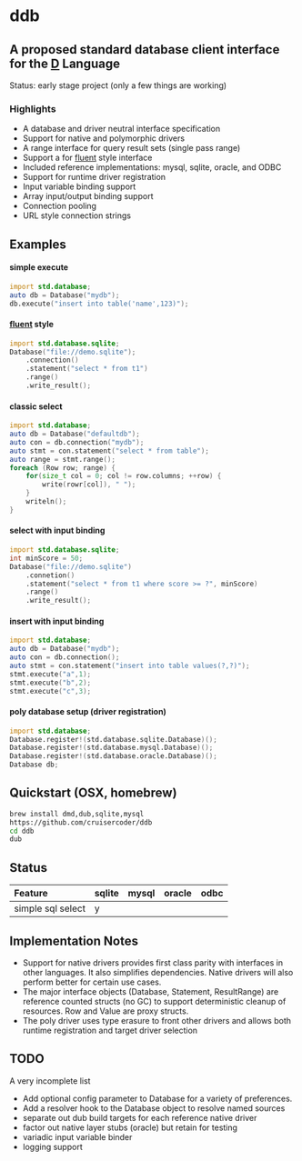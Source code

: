 # ddb
## A proposed standard database client interface for the [D](http://dlang.org) Language

Status: early stage project (only a few things are working)

### Highlights
- A database and driver neutral interface specification
- Support for native and polymorphic drivers
- A range interface for query result sets (single pass range)
- Support a for [fluent](http://en.wikipedia.org/wiki/Fluent_interface) style interface
- Included reference implementations: mysql, sqlite, oracle, and ODBC
- Support for runtime driver registration
- Input variable binding support
- Array input/output binding support
- Connection pooling
- URL style connection strings

## Examples

#### simple execute
```D
import std.database;
auto db = Database("mydb");
db.execute("insert into table('name',123)");
```

#### [fluent](http://en.wikipedia.org/wiki/Fluent_interface) style
```D
import std.database.sqlite;
Database("file://demo.sqlite");
    .connection()
    .statement("select * from t1")
    .range()
    .write_result();
```

#### classic select
```D
import std.database;
auto db = Database("defaultdb");
auto con = db.connection("mydb");
auto stmt = con.statement("select * from table");
auto range = stmt.range();
foreach (Row row; range) {
    for(size_t col = 0; col != row.columns; ++row) {
        write(rowr[col]), " ");
    }
    writeln();
}
```

#### select with input binding
```D
import std.database.sqlite;
int minScore = 50;
Database("file://demo.sqlite")
    .connetion()
    .statement("select * from t1 where score >= ?", minScore)
    .range()
    .write_result();
```

#### insert with input binding
```D
import std.database;
auto db = Database("mydb");
auto con = db.connection();
auto stmt = con.statement("insert into table values(?,?)");
stmt.execute("a",1);
stmt.execute("b",2);
stmt.execute("c",3);
```

#### poly database setup (driver registration)
```D
import std.database;
Database.register!(std.database.sqlite.Database)();
Database.register!(std.database.mysql.Database)();
Database.register!(std.database.oracle.Database)();
Database db;
```

## Quickstart (OSX, homebrew)
```bash
brew install dmd,dub,sqlite,mysql
https://github.com/cruisercoder/ddb
cd ddb
dub
```

## Status

| Feature                 | sqlite | mysql  | oracle | odbc  |
| :---------------------- | :----- | :----- | :----- | :---- |
| simple sql select       | y      |        |        |       |


## Implementation Notes

- Support for native drivers provides first class parity with interfaces in other languages.  It also simplifies dependencies. Native drivers will also perform better for certain use cases.
- The major interface objects (Database, Statement, ResultRange) are reference counted structs (no GC) to support deterministic cleanup of resources. Row and Value are proxy structs.
- The poly driver uses type erasure to front other drivers and allows both runtime registration and target driver selection


## TODO

A very incomplete list

- Add optional config parameter to Database for a variety of preferences. 
- Add a resolver hook to the Database object to resolve named sources
- separate out dub build targets for each reference native driver
- factor out native layer stubs (oracle) but retain for testing
- variadic input variable binder
- logging support
